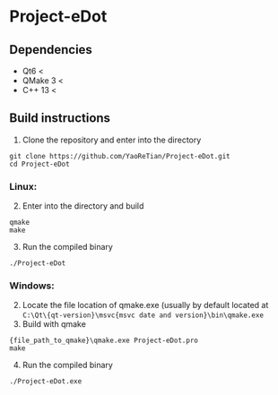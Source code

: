 # Project-eDot

## Dependencies
- Qt6 <
- QMake 3 <
- C++ 13 <

## Build instructions
1. Clone the repository and enter into the directory
```
git clone https://github.com/YaoReTian/Project-eDot.git
cd Project-eDot
```  
### Linux:  
2. Enter into the directory and build
```
qmake
make
```
3. Run the compiled binary
```
./Project-eDot
```  
### Windows:  
2. Locate the file location of qmake.exe (usually by default located at ```C:\Qt\{qt-version}\msvc{msvc date and version}\bin\qmake.exe```
3. Build with qmake
```
{file_path_to_qmake}\qmake.exe Project-eDot.pro
make
```
4. Run the compiled binary
```
./Project-eDot.exe
```
